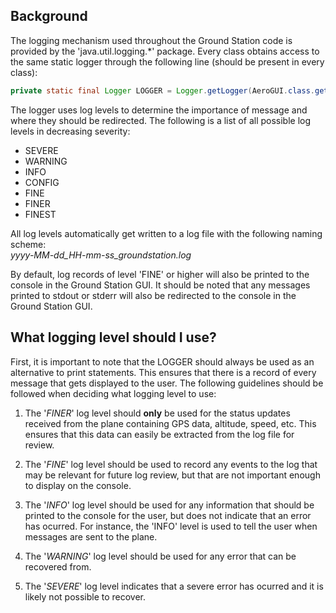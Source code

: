 ## Background
The logging mechanism used throughout the Ground Station code is provided by the 'java.util.logging.*' package. Every class obtains access to the same static logger through the following line (should be present in every class):

```java
private static final Logger LOGGER = Logger.getLogger(AeroGUI.class.getName());
```

The logger uses log levels to determine the importance of message and where they should be redirected. The following is a list of all possible log levels in decreasing severity:
* SEVERE
* WARNING
* INFO
* CONFIG
* FINE
* FINER
* FINEST

All log levels automatically get written to a log file with the following naming scheme:  
*yyyy-MM-dd_HH-mm-ss_groundstation.log*

By default, log records of level 'FINE' or higher will also be printed to the console in the Ground Station GUI. It should be noted that any messages printed to stdout or stderr will also be redirected to the console in the Ground Station GUI.

## What logging level should I use?
First, it is important to note that the LOGGER should always be used as an alternative to print statements. This ensures that there is a record of every message that gets displayed to the user.
The following guidelines should be followed when deciding what logging level to use:

1. The '*FINER*' log level should **only** be used for the status updates received from the plane containing GPS data, altitude, speed, etc. This ensures that this data can easily be extracted from the log file for review.

2. The '*FINE*' log level should be used to record any events to the log that may be relevant for future log review, but that are not important enough to display on the console. 

3. The '*INFO*' log level should be used for any information that should be printed to the console for the user, but does not indicate that an error has ocurred. For instance, the 'INFO' level is used to tell the user when messages are sent to the plane.

4. The '*WARNING*' log level should be used for any error that can be recovered from.

5. The '*SEVERE*' log level indicates that a severe error has ocurred and it is likely not possible to recover.
